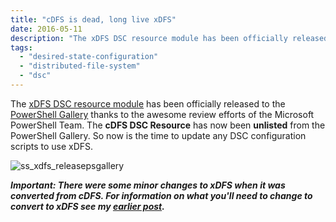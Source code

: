 ```yaml
---
title: "cDFS is dead, long live xDFS"
date: 2016-05-11
description: "The xDFS DSC resource module has been officially released to the PowerShell Gallery thanks to the awesome review efforts of the Microsoft PowerShell Team. The cDFS DSC Resource has now been unlisted from the PowerShell Gallery."
tags:
  - "desired-state-configuration"
  - "distributed-file-system"
  - "dsc"
---
```


The [xDFS DSC resource module](https://github.com/PowerShell/xDFS) has been officially released to the [PowerShell Gallery](https://www.powershellgallery.com/packages/xdfs) thanks to the awesome review efforts of the Microsoft PowerShell Team. The **cDFS DSC Resource** has now been **unlisted** from the PowerShell Gallery. So now is the time to update any DSC configuration scripts to use xDFS.

![ss_xdfs_releasepsgallery](/assets/images/screenshots/ss_xdfs_releasepsgallery.png)

_**Important: There were some minor changes to xDFS when it was converted from cDFS. For information on what you'll need to change to convert to xDFS see my [earlier post](https://dscottraynsford.wordpress.com/2016/05/06/cdfs-moving-to-the-powershell-team/).**_

